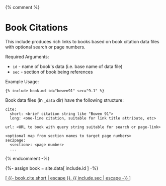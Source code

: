 {% comment %}

# Book Citations

This include produces rich links to books based on book citation data files
with optional search or page numbers.

Required Arguments:

- `id`  - name of book's data (i.e. base name of data file)
- `sec` - section of book being references

Example Usage:

```
{% include book.md id="bowen91" sec="9.1" %}
```

Book data files (in `_data` dir) have the following structure:

```
cite:
  short: <brief citation string like "Bowen 91">
  long: <one-line citation, suitable for link title attribute, etc>

url: <URL to book with query string suitable for search or page-link>

<optional map from section names to target page numbers>
sec2page:
  <section>: <page number>
  ...
```

{% endcomment -%}

{%- assign book = site.data[ include.id ] -%}

<a title="{{ book.cite.long | escape }}"
href="
{{- book.url -}}
{%- if book.sec2page -%}
  {{ book.sec2page[include.sec] }}
{%- else -%}
  {{ include.sec }}
{%- endif -%}
">[
{{- book.cite.short | escape }}, {{ include.sec | escape -}}
]</a>